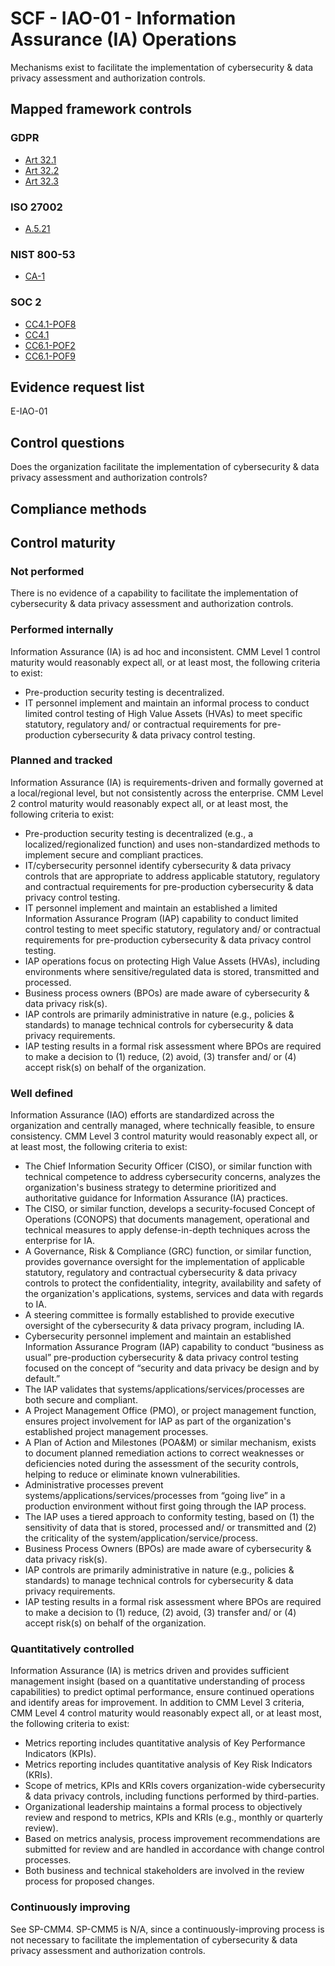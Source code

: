 # SCF - IAO-01 - Information Assurance (IA) Operations
Mechanisms exist to facilitate the implementation of cybersecurity & data privacy assessment and authorization controls.
## Mapped framework controls
### GDPR
- [Art 32.1](../gdpr/art32.md#Article-321)
- [Art 32.2](../gdpr/art32.md#Article-322)
- [Art 32.3](../gdpr/art32.md#Article-323)

### ISO 27002
- [A.5.21](../iso27002/a-5.md#a521)

### NIST 800-53
- [CA-1](../nist80053/ca-1.md)

### SOC 2
- [CC4.1-POF8](../soc2/cc41-pof8.md)
- [CC4.1](../soc2/cc41.md)
- [CC6.1-POF2](../soc2/cc61-pof2.md)
- [CC6.1-POF9](../soc2/cc61-pof9.md)

## Evidence request list
E-IAO-01

## Control questions
Does the organization facilitate the implementation of cybersecurity & data privacy assessment and authorization controls?

## Compliance methods


## Control maturity
### Not performed
There is no evidence of a capability to facilitate the implementation of cybersecurity & data privacy assessment and authorization controls.

### Performed internally
Information Assurance (IA) is ad hoc and inconsistent. CMM Level 1 control maturity would reasonably expect all, or at least most, the following criteria to exist:
- Pre-production security testing is decentralized.
- IT personnel implement and maintain an informal process to conduct limited control testing of High Value Assets (HVAs) to meet specific statutory, regulatory and/ or contractual requirements for pre-production cybersecurity & data privacy control testing.

### Planned and tracked
Information Assurance (IA) is requirements-driven and formally governed at a local/regional level, but not consistently across the enterprise. CMM Level 2 control maturity would reasonably expect all, or at least most, the following criteria to exist:
- Pre-production security testing is decentralized (e.g., a localized/regionalized function) and uses non-standardized methods to implement secure and compliant practices.
- IT/cybersecurity personnel identify cybersecurity & data privacy controls that are appropriate to address applicable statutory, regulatory and contractual requirements for pre-production cybersecurity & data privacy control testing.
- IT personnel implement and maintain an established a limited Information Assurance Program (IAP) capability to conduct limited control testing to meet specific statutory, regulatory and/ or contractual requirements for pre-production cybersecurity & data privacy control testing.
- IAP operations focus on protecting High Value Assets (HVAs), including environments where sensitive/regulated data is stored, transmitted and processed.
- Business process owners (BPOs) are made aware of cybersecurity & data privacy risk(s).
- IAP controls are primarily administrative in nature (e.g., policies & standards) to manage technical controls for cybersecurity & data privacy requirements.
- IAP testing results in a formal risk assessment where BPOs are required to make a decision to (1) reduce, (2) avoid, (3) transfer and/ or (4) accept risk(s) on behalf of the organization.

### Well defined
Information Assurance (IAO) efforts are standardized across the organization and centrally managed, where technically feasible, to ensure consistency. CMM Level 3 control maturity would reasonably expect all, or at least most, the following criteria to exist:
- The Chief Information Security Officer (CISO), or similar function with technical competence to address cybersecurity concerns, analyzes the organization's business strategy to determine prioritized and authoritative guidance for Information Assurance (IA) practices.
- The CISO, or similar function, develops a security-focused Concept of Operations (CONOPS) that documents management, operational and technical measures to apply defense-in-depth techniques across the enterprise for IA.
- A Governance, Risk & Compliance (GRC) function, or similar function, provides governance oversight for the implementation of applicable statutory, regulatory and contractual cybersecurity & data privacy controls to protect the confidentiality, integrity, availability and safety of the organization's applications, systems, services and data with regards to IA.
- A steering committee is formally established to provide executive oversight of the cybersecurity & data privacy program, including IA.
- Cybersecurity personnel implement and maintain an established Information Assurance Program (IAP) capability to conduct “business as usual” pre-production cybersecurity & data privacy control testing focused on the concept of “security and data privacy be design and by default.”
- The IAP validates that systems/applications/services/processes are both secure and compliant.
- A Project Management Office (PMO), or project management function, ensures project involvement for IAP as part of the organization's established project management processes.
- A Plan of Action and Milestones (POA&M) or similar mechanism, exists to document planned remediation actions to correct weaknesses or deficiencies noted during the assessment of the security controls, helping to reduce or eliminate known vulnerabilities.
- Administrative processes prevent systems/applications/services/processes from “going live” in a production environment without first going through the IAP process.
- The IAP uses a tiered approach to conformity testing, based on (1) the sensitivity of data that is stored, processed and/ or transmitted and (2) the criticality of the system/application/service/process.
- Business Process Owners (BPOs) are made aware of cybersecurity & data privacy risk(s).
- IAP controls are primarily administrative in nature (e.g., policies & standards) to manage technical controls for cybersecurity & data privacy requirements.
- IAP testing results in a formal risk assessment where BPOs are required to make a decision to (1) reduce, (2) avoid, (3) transfer and/ or (4) accept risk(s) on behalf of the organization.

### Quantitatively controlled
Information Assurance (IA) is metrics driven and provides sufficient management insight (based on a quantitative understanding of process capabilities) to predict optimal performance, ensure continued operations and identify areas for improvement. In addition to CMM Level 3 criteria, CMM Level 4 control maturity would reasonably expect all, or at least most, the following criteria to exist:
- Metrics reporting includes quantitative analysis of Key Performance Indicators (KPIs).
- Metrics reporting includes quantitative analysis of Key Risk Indicators (KRIs).
- Scope of metrics, KPIs and KRIs covers organization-wide cybersecurity & data privacy controls, including functions performed by third-parties.
- Organizational leadership maintains a formal process to objectively review and respond to metrics, KPIs and KRIs (e.g., monthly or quarterly review).
- Based on metrics analysis, process improvement recommendations are submitted for review and are handled in accordance with change control processes.
- Both business and technical stakeholders are involved in the review process for proposed changes.

### Continuously improving
See SP-CMM4. SP-CMM5 is N/A, since a continuously-improving process is not necessary to facilitate the implementation of cybersecurity & data privacy assessment and authorization controls.
